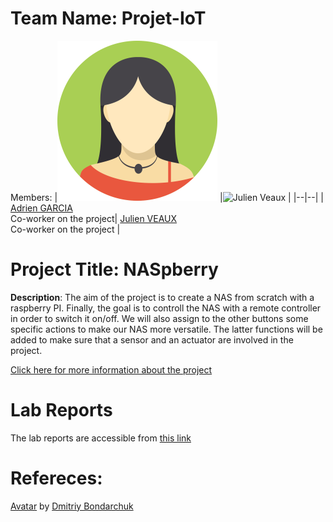 # Team Name: Projet-IoT
Members: 
|![Adrien GARCIA](assets/member1.webp?raw=true) |![Julien Veaux](assets/Photo%2Julien.jpg)  |
|--|--|
|  [Adrien GARCIA](https://github.com/SlyAdrian) <br> Co-worker on the project| [Julien VEAUX](https://github.com/saikkoden) <br> Co-worker on the project |



# Project Title: NASpberry
 **Description**: The aim of the project is to create a NAS from scratch with a raspberry PI. Finally, the goal is to controll the NAS with a remote controller in order to switch it on/off. We will also assign to the other buttons some specific actions to make our NAS more versatile. The latter functions will be added to make sure that a sensor and an actuator are involved in the project.
 
[Click here for more information about the project](project) 

# Lab Reports

The lab reports are accessible from [this link](lab)

# Refereces:
[Avatar](https://iconscout.com/icons/avatar) by [Dmitriy Bondarchuk](https://iconscout.com/contributors/dmitriy-bondarchuk)
